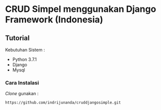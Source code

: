 # CRUD Simpel menggunakan Django Framework (Indonesia)

## Tutorial

Kebutuhan Sistem :

- Python 3.7.1
- Django 
- Mysql

### Cara Instalasi


*Clone* gunakan :

```
https://github.com/indrijunanda/cruddjangosimple.git
```
